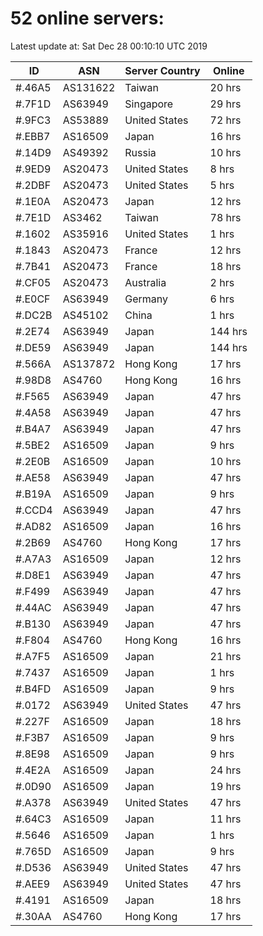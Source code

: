 # 52 online servers:

Latest update at: Sat Dec 28 00:10:10 UTC 2019

| ID | ASN | Server Country | Online |
| -- | --- | -------------- | ------ |
| #.46A5 | AS131622 | Taiwan | 20 hrs |
| #.7F1D | AS63949 | Singapore | 29 hrs |
| #.9FC3 | AS53889 | United States | 72 hrs |
| #.EBB7 | AS16509 | Japan | 16 hrs |
| #.14D9 | AS49392 | Russia | 10 hrs |
| #.9ED9 | AS20473 | United States | 8 hrs |
| #.2DBF | AS20473 | United States | 5 hrs |
| #.1E0A | AS20473 | Japan | 12 hrs |
| #.7E1D | AS3462 | Taiwan | 78 hrs |
| #.1602 | AS35916 | United States | 1 hrs |
| #.1843 | AS20473 | France | 12 hrs |
| #.7B41 | AS20473 | France | 18 hrs |
| #.CF05 | AS20473 | Australia | 2 hrs |
| #.E0CF | AS63949 | Germany | 6 hrs |
| #.DC2B | AS45102 | China | 1 hrs |
| #.2E74 | AS63949 | Japan | 144 hrs |
| #.DE59 | AS63949 | Japan | 144 hrs |
| #.566A | AS137872 | Hong Kong | 17 hrs |
| #.98D8 | AS4760 | Hong Kong | 16 hrs |
| #.F565 | AS63949 | Japan | 47 hrs |
| #.4A58 | AS63949 | Japan | 47 hrs |
| #.B4A7 | AS63949 | Japan | 47 hrs |
| #.5BE2 | AS16509 | Japan | 9 hrs |
| #.2E0B | AS16509 | Japan | 10 hrs |
| #.AE58 | AS63949 | Japan | 47 hrs |
| #.B19A | AS16509 | Japan | 9 hrs |
| #.CCD4 | AS63949 | Japan | 47 hrs |
| #.AD82 | AS16509 | Japan | 16 hrs |
| #.2B69 | AS4760 | Hong Kong | 17 hrs |
| #.A7A3 | AS16509 | Japan | 12 hrs |
| #.D8E1 | AS63949 | Japan | 47 hrs |
| #.F499 | AS63949 | Japan | 47 hrs |
| #.44AC | AS63949 | Japan | 47 hrs |
| #.B130 | AS63949 | Japan | 47 hrs |
| #.F804 | AS4760 | Hong Kong | 16 hrs |
| #.A7F5 | AS16509 | Japan | 21 hrs |
| #.7437 | AS16509 | Japan | 1 hrs |
| #.B4FD | AS16509 | Japan | 9 hrs |
| #.0172 | AS63949 | United States | 47 hrs |
| #.227F | AS16509 | Japan | 18 hrs |
| #.F3B7 | AS16509 | Japan | 9 hrs |
| #.8E98 | AS16509 | Japan | 9 hrs |
| #.4E2A | AS16509 | Japan | 24 hrs |
| #.0D90 | AS16509 | Japan | 19 hrs |
| #.A378 | AS63949 | United States | 47 hrs |
| #.64C3 | AS16509 | Japan | 11 hrs |
| #.5646 | AS16509 | Japan | 1 hrs |
| #.765D | AS16509 | Japan | 9 hrs |
| #.D536 | AS63949 | United States | 47 hrs |
| #.AEE9 | AS63949 | United States | 47 hrs |
| #.4191 | AS16509 | Japan | 18 hrs |
| #.30AA | AS4760 | Hong Kong | 17 hrs |

